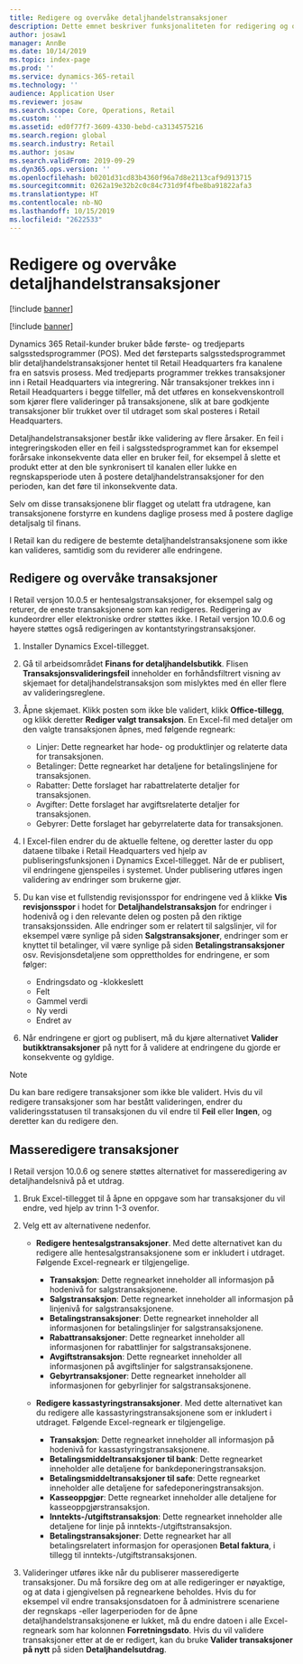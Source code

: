 ```yaml
---
title: Redigere og overvåke detaljhandelstransaksjoner
description: Dette emnet beskriver funksjonaliteten for redigering og overvåking av detaljhandelstransaksjoner.
author: josaw1
manager: AnnBe
ms.date: 10/14/2019
ms.topic: index-page
ms.prod: ''
ms.service: dynamics-365-retail
ms.technology: ''
audience: Application User
ms.reviewer: josaw
ms.search.scope: Core, Operations, Retail
ms.custom: ''
ms.assetid: ed0f77f7-3609-4330-bebd-ca3134575216
ms.search.region: global
ms.search.industry: Retail
ms.author: josaw
ms.search.validFrom: 2019-09-29
ms.dyn365.ops.version: ''
ms.openlocfilehash: b0201d31cd83b4360f96a7d8e2113caf9d913715
ms.sourcegitcommit: 0262a19e32b2c0c84c731d9f4fbe8ba91822afa3
ms.translationtype: HT
ms.contentlocale: nb-NO
ms.lasthandoff: 10/15/2019
ms.locfileid: "2622533"
---
```

# <a name="edit-and-audit-retail-store-transactions"></a>Redigere og overvåke detaljhandelstransaksjoner

[!include [banner](includes/banner.md)]

[!include [banner](includes/preview-banner.md)]

Dynamics 365 Retail-kunder bruker både første- og tredjeparts salgsstedsprogrammer (POS). Med det førsteparts salgsstedsprogrammet blir detaljhandelstransaksjoner hentet til Retail Headquarters fra kanalene fra en satsvis prosess. Med tredjeparts programmer trekkes transaksjoner inn i Retail Headquarters via integrering. Når transaksjoner trekkes inn i Retail Headquarters i begge tilfeller, må det utføres en konsekvenskontroll som kjører flere valideringer på transaksjonene, slik at bare godkjente transaksjoner blir trukket over til utdraget som skal posteres i Retail Headquarters. 

Detaljhandelstransaksjoner består ikke validering av flere årsaker. En feil i integreringskoden eller en feil i salgsstedsprogrammet kan for eksempel forårsake inkonsekvente data eller en bruker feil, for eksempel å slette et produkt etter at den ble synkronisert til kanalen eller lukke en regnskapsperiode uten å postere detaljhandelstransaksjoner for den perioden, kan det føre til inkonsekvente data.

Selv om disse transaksjonene blir flagget og utelatt fra utdragene, kan transaksjonene forstyrre en kundens daglige prosess med å postere daglige detaljsalg til finans.

I Retail kan du redigere de bestemte detaljhandelstransaksjonene som ikke kan valideres, samtidig som du reviderer alle endringene. 

## <a name="edit-and-audit-transactions"></a>Redigere og overvåke transaksjoner

I Retail versjon 10.0.5 er hentesalgstransaksjoner, for eksempel salg og returer, de eneste transaksjonene som kan redigeres. Redigering av kundeordrer eller elektroniske ordrer støttes ikke. I Retail versjon 10.0.6 og høyere støttes også redigeringen av kontantstyringstransaksjoner.

1. Installer Dynamics Excel-tillegget.

2. Gå til arbeidsområdet **Finans for detaljhandelsbutikk**. Flisen **Transaksjonsvalideringsfeil** inneholder en forhåndsfiltrert visning av skjemaet for detaljhandelstransaksjon som mislyktes med én eller flere av valideringsreglene.
 
3. Åpne skjemaet. Klikk posten som ikke ble validert, klikk **Office-tillegg**, og klikk deretter **Rediger valgt transaksjon**. En Excel-fil med detaljer om den valgte transaksjonen åpnes, med følgende regneark:

    - Linjer: Dette regnearket har hode- og produktlinjer og relaterte data for transaksjonen.
    - Betalinger: Dette regnearket har detaljene for betalingslinjene for transaksjonen.
    - Rabatter: Dette forslaget har rabattrelaterte detaljer for transaksjonen.
    - Avgifter: Dette forslaget har avgiftsrelaterte detaljer for transaksjonen.
    - Gebyrer: Dette forslaget har gebyrrelaterte data for transaksjonen.

4. I Excel-filen endrer du de aktuelle feltene, og deretter laster du opp dataene tilbake i Retail Headquarters ved hjelp av publiseringsfunksjonen i Dynamics Excel-tillegget. Når de er publisert, vil endringene gjenspeiles i systemet. Under publisering utføres ingen validering av endringer som brukerne gjør.

5. Du kan vise et fullstendig revisjonsspor for endringene ved å klikke **Vis revisjonsspor** i hodet for **Detaljhandelstransaksjon** for endringer i hodenivå og i den relevante delen og posten på den riktige transaksjonssiden. Alle endringer som er relatert til salgslinjer, vil for eksempel være synlige på siden **Salgstransaksjoner**, endringer som er knyttet til betalinger, vil være synlige på siden **Betalingstransaksjoner** osv. Revisjonsdetaljene som opprettholdes for endringene, er som følger:

   - Endringsdato og -klokkeslett
   - Felt 
   - Gammel verdi
   - Ny verdi
   - Endret av

6. Når endringene er gjort og publisert, må du kjøre alternativet **Valider butikktransaksjoner** på nytt for å validere at endringene du gjorde er konsekvente og gyldige.

> [!NOTE]
> Du kan bare redigere transaksjoner som ikke ble validert. Hvis du vil redigere transaksjoner som har bestått valideringen, endrer du valideringsstatusen til transaksjonen du vil endre til **Feil** eller **Ingen**, og deretter kan du redigere den. 


## <a name="bulk-edit-transactions"></a>Masseredigere transaksjoner

I Retail versjon 10.0.6 og senere støttes alternativet for masseredigering av detaljhandelsnivå på et utdrag. 

1. Bruk Excel-tillegget til å åpne en oppgave som har transaksjoner du vil endre, ved hjelp av trinn 1-3 ovenfor.

2. Velg ett av alternativene nedenfor.

    - **Redigere hentesalgstransaksjoner**. Med dette alternativet kan du redigere alle hentesalgstransaksjonene som er inkludert i utdraget. Følgende Excel-regneark er tilgjengelige.
    
       - **Transaksjon**: Dette regnearket inneholder all informasjon på hodenivå for salgstransaksjonene.
       - **Salgstransaksjon**: Dette regnearket inneholder all informasjon på linjenivå for salgstransaksjonene.
       - **Betalingstransaksjoner**: Dette regnearket inneholder all informasjonen for betalingslinjer for salgstransaksjonene.
       - **Rabattransaksjoner**: Dette regnearket inneholder all informasjonen for rabattlinjer for salgstransaksjonene.
       - **Avgiftstransaksjon**: Dette regnearket inneholder all informasjonen på avgiftslinjer for salgstransaksjonene.
       - **Gebyrtransaksjoner**: Dette regnearket inneholder all informasjonen for gebyrlinjer for salgstransaksjonene.

    - **Redigere kassastyringstransaksjoner**. Med dette alternativet kan du redigere alle kassastyringstransaksjonene som er inkludert i utdraget. Følgende Excel-regneark er tilgjengelige.
     
       - **Transaksjon**: Dette regnearket inneholder all informasjon på hodenivå for kassastyringstransaksjonene.
       - **Betalingsmiddeltransaksjoner til bank**: Dette regnearket inneholder alle detaljene for bankdeponeringstransaksjon.
       - **Betalingsmiddeltransaksjoner til safe**: Dette regnearket inneholder alle detaljene for safedeponeringstransaksjon.
       - **Kasseoppgjør**: Dette regnearket inneholder alle detaljene for kasseoppgjørstransaksjon.
       - **Inntekts-/utgiftstransaksjon**: Dette regnearket inneholder alle detaljene for linje på inntekts-/utgiftstransaksjon.
       - **Betalingstransaksjoner**: Dette regnearket har all betalingsrelatert informasjon for operasjonen **Betal faktura**, i tillegg til inntekts-/utgiftstransaksjonen.

3.  Valideringer utføres ikke når du publiserer masseredigerte transaksjoner. Du må forsikre deg om at alle redigeringer er nøyaktige, og at data i gjengivelsen på regnearkene beholdes. Hvis du for eksempel vil endre transaksjonsdatoen for å administrere scenariene der regnskaps -eller lagerperioden for de åpne detaljhandelstransaksjonene er lukket, må du endre datoen i alle Excel-regneark som har kolonnen **Forretningsdato**. Hvis du vil validere transaksjoner etter at de er redigert, kan du bruke **Valider transaksjoner på nytt** på siden **Detaljhandelsutdrag**.
